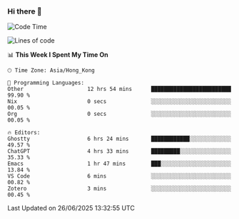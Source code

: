 ### Hi there 👋

<!--
**nicehiro/nicehiro** is a ✨ _special_ ✨ repository because its `README.md` (this file) appears on your GitHub profile.

Here are some ideas to get you started:

- 🔭 I’m currently working on ...
- 🌱 I’m currently learning ...
- 👯 I’m looking to collaborate on ...
- 🤔 I’m looking for help with ...
- 💬 Ask me about ...
- 📫 How to reach me: ...
- 😄 Pronouns: ...
- ⚡ Fun fact: ...
-->

<!--START_SECTION:waka-->
![Code Time](http://img.shields.io/badge/Code%20Time-756%20hrs%2023%20mins-blue)

![Lines of code](https://img.shields.io/badge/From%20Hello%20World%20I%27ve%20Written-1.7%20million%20lines%20of%20code-blue)

📊 **This Week I Spent My Time On** 

```text
🕑︎ Time Zone: Asia/Hong_Kong

💬 Programming Languages: 
Other                    12 hrs 54 mins      █████████████████████████   99.90 % 
Nix                      0 secs              ░░░░░░░░░░░░░░░░░░░░░░░░░   00.05 % 
Org                      0 secs              ░░░░░░░░░░░░░░░░░░░░░░░░░   00.05 % 

🔥 Editors: 
Ghostty                  6 hrs 24 mins       ████████████░░░░░░░░░░░░░   49.57 % 
ChatGPT                  4 hrs 33 mins       █████████░░░░░░░░░░░░░░░░   35.33 % 
Emacs                    1 hr 47 mins        ███░░░░░░░░░░░░░░░░░░░░░░   13.84 % 
VS Code                  6 mins              ░░░░░░░░░░░░░░░░░░░░░░░░░   00.82 % 
Zotero                   3 mins              ░░░░░░░░░░░░░░░░░░░░░░░░░   00.45 % 
```


 Last Updated on 26/06/2025 13:32:55 UTC
<!--END_SECTION:waka-->
